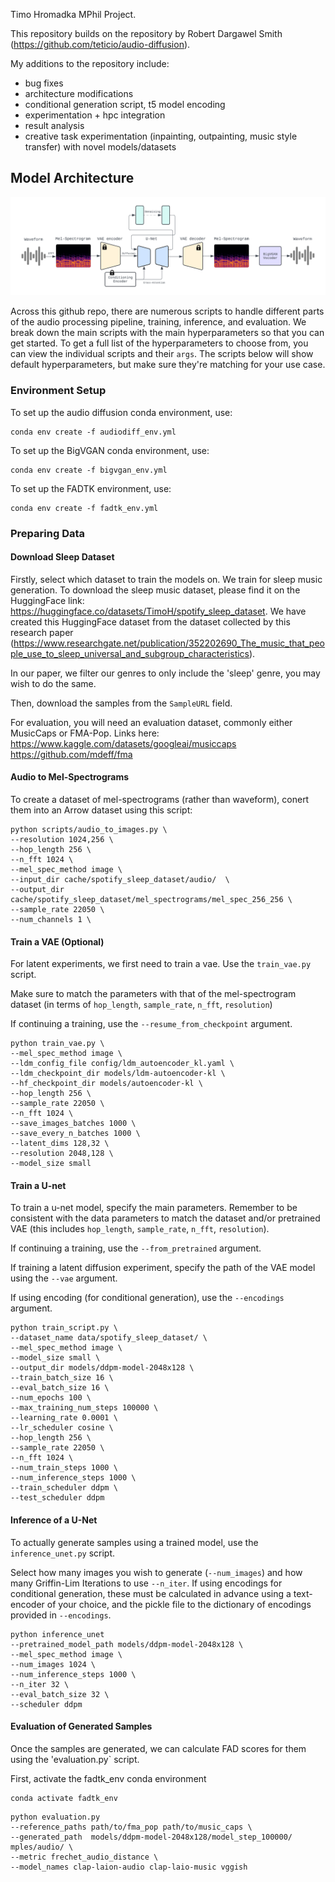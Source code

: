 Timo Hromadka MPhil Project.

This repository builds on the repository by Robert Dargawel Smith (https://github.com/teticio/audio-diffusion).

My additions to the repository include:
- bug fixes
- architecture modifications
- conditional generation script, t5 model encoding
- experimentation + hpc integration
- result analysis
- creative task experimentation (inpainting, outpainting, music style transfer) with novel models/datasets

## Model Architecture

![Model Architecture](notebooks/images/model_architecture_dec.png)

Across this github repo, there are numerous scripts to handle different parts of the audio processing pipeline, training, inference, and evaluation. We break down the main scripts with the main hyperparameters so that you can get started. To get a full list of the hyperparameters to choose from, you can view the individual scripts and their `args`. The scripts below will show default hyperparameters, but make sure they're matching for your use case.

### Environment Setup
To set up the audio diffusion conda environment, use:
```
conda env create -f audiodiff_env.yml
```

To set up the BigVGAN conda environment, use:
```
conda env create -f bigvgan_env.yml
```

To set up the FADTK environment, use:
```
conda env create -f fadtk_env.yml
```

### Preparing Data

#### Download Sleep Dataset
Firstly, select which dataset to train the models on. We train for sleep music generation. To download the sleep music dataset, please find it on the HuggingFace link: https://huggingface.co/datasets/TimoH/spotify_sleep_dataset. We have created this HuggingFace dataset from the dataset collected by this research paper (https://www.researchgate.net/publication/352202690_The_music_that_people_use_to_sleep_universal_and_subgroup_characteristics).

In our paper, we filter our genres to only include the 'sleep' genre, you may wish to do the same.

Then, download the samples from the `SampleURL` field.

For evaluation, you will need an evaluation dataset, commonly either MusicCaps or FMA-Pop. Links here:
https://www.kaggle.com/datasets/googleai/musiccaps
https://github.com/mdeff/fma

#### Audio to Mel-Spectrograms
To create a dataset of mel-spectrograms (rather than waveform), conert them into an Arrow dataset using this script:

```
python scripts/audio_to_images.py \
--resolution 1024,256 \
--hop_length 256 \
--n_fft 1024 \
--mel_spec_method image \
--input_dir cache/spotify_sleep_dataset/audio/  \
--output_dir cache/spotify_sleep_dataset/mel_spectrograms/mel_spec_256_256 \
--sample_rate 22050 \
--num_channels 1 \
```

#### Train a VAE (Optional)
For latent experiments, we first need to train a vae. Use the `train_vae.py` script.

Make sure to match the parameters with that of the mel-spectrogram dataset (in terms of `hop_length`, `sample_rate`, `n_fft`, `resolution`)

If continuing a training, use the `--resume_from_checkpoint` argument.

```
python train_vae.py \
--mel_spec_method image \
--ldm_config_file config/ldm_autoencoder_kl.yaml \
--ldm_checkpoint_dir models/ldm-autoencoder-kl \
--hf_checkpoint_dir models/autoencoder-kl \
--hop_length 256 \
--sample_rate 22050 \
--n_fft 1024 \
--save_images_batches 1000 \
--save_every_n_batches 1000 \
--latent_dims 128,32 \
--resolution 2048,128 \
--model_size small
```

#### Train a U-net
To train a u-net model, specify the main parameters. Remember to be consistent with the data parameters to match the dataset and/or pretrained VAE (this includes `hop_length`, `sample_rate`, `n_fft`, `resolution`).

If continuing a training, use the `--from_pretrained` argument.

If training a latent diffusion experiment, specify the path of the VAE model using the `--vae` argument.

If using encoding (for conditional generation), use the `--encodings` argument.

```
python train_script.py \
--dataset_name data/spotify_sleep_dataset/ \
--mel_spec_method image \
--model_size small \
--output_dir models/ddpm-model-2048x128 \
--train_batch_size 16 \
--eval_batch_size 16 \
--num_epochs 100 \
--max_training_num_steps 100000 \
--learning_rate 0.0001 \
--lr_scheduler cosine \
--hop_length 256 \
--sample_rate 22050 \
--n_fft 1024 \
--num_train_steps 1000 \
--num_inference_steps 1000 \
--train_scheduler ddpm \
--test_scheduler ddpm 
```

#### Inference of a U-Net
To actually generate samples using a trained model, use the `inference_unet.py` script.

Select how many images you wish to generate (`--num_images`) and how many Griffin-Lim Iterations to use `--n_iter`. If using encodings for conditional generation, these must be calculated in advance using a text-encoder of your choice, and the pickle file to the dictionary of encodings provided in `--encodings`.

```
python inference_unet
--pretrained_model_path models/ddpm-model-2048x128 \
--mel_spec_method image \
--num_images 1024 \
--num_inference_steps 1000 \
--n_iter 32 \
--eval_batch_size 32 \
--scheduler ddpm
```

#### Evaluation of Generated Samples
Once the samples are generated, we can calculate FAD scores for them using the 'evaluation.py` script.

First, activate the fadtk_env conda environment
```
conda activate fadtk_env
```

```
python evaluation.py
--reference_paths path/to/fma_pop path/to/music_caps \
--generated_path  models/ddpm-model-2048x128/model_step_100000/ mples/audio/ \
--metric frechet_audio_distance \
--model_names clap-laion-audio clap-laio-music vggish
```

